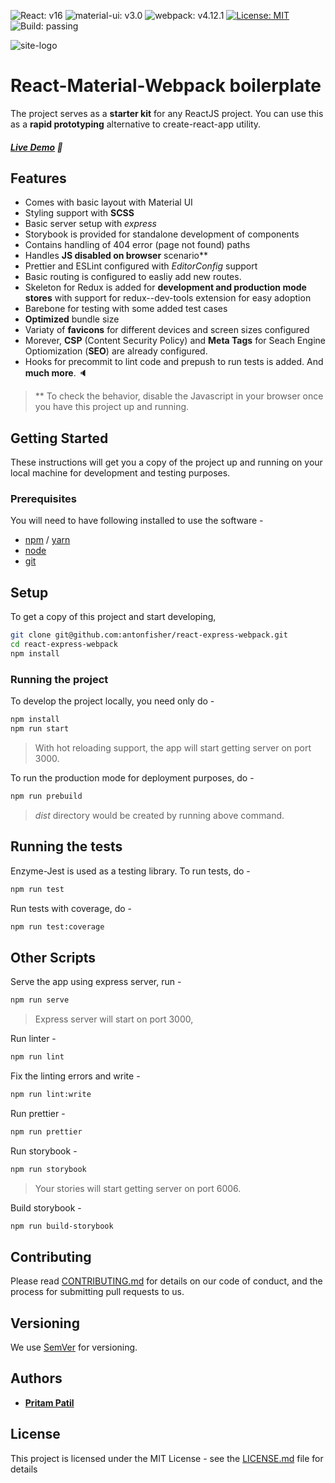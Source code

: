 ![React: v16](https://img.shields.io/badge/react-v16.7-blue.svg)
![material-ui: v3.0](https://img.shields.io/badge/material--ui-v3.0-ff69b4.svg)
![webpack: v4.12.1](https://img.shields.io/badge/webpack-v4.12.1-yellow.svg)
[![License: MIT](https://img.shields.io/badge/License-MIT-orange.svg)](https://opensource.org/licenses/MIT)
![Build: passing](https://img.shields.io/badge/build-passing-green.svg)

![site-logo](https://github.com/pritam-patil/react-material-webpack-boiler/raw/master/src/static/images/favicon.ico "Logo Title")

# React-Material-Webpack boilerplate

The project serves as a **starter kit** for any ReactJS project. You can use this as a **rapid prototyping** alternative to create-react-app utility.
##### [Live Demo](http://special-chalk.surge.sh/)  :fries:

## Features

* Comes with basic layout with Material UI
* Styling support with **SCSS**
* Basic server setup with *express*
* Storybook is provided for standalone development of components
* Contains handling of 404 error (page not found) paths
* Handles **JS disabled on browser** scenario**
* Prettier and ESLint configured with *EditorConfig* support
* Basic routing is configured to easliy add new routes.
* Skeleton for Redux is added for **development and production mode stores** with support for redux--dev-tools extension for easy adoption
* Barebone for testing with some added test cases
* **Optimized** bundle size
* Variaty of **favicons** for different devices and screen sizes configured
* Morever, **CSP** (Content Security Policy) and **Meta Tags** for Seach Engine Optiomization (**SEO**) are already configured.
* Hooks for precommit to lint code and prepush to run tests is added. And **much more**. :speaker:

> ** To check the behavior, disable the Javascript in your browser once you have this project up and running.

## Getting Started

These instructions will get you a copy of the project up and running on your local machine for development and testing purposes.

### Prerequisites

You will need to have following installed to use the software -


* [npm](https://www.npmjs.com/get-npm) / [yarn](https://yarnpkg.com/lang/en/docs/install/#debian-stable)
* [node](https://nodejs.org/en/download/)
* [git](https://www.atlassian.com/git/tutorials/install-git)

## Setup

To get a copy of this project and start developing,

```bash
git clone git@github.com:antonfisher/react-express-webpack.git
cd react-express-webpack
npm install
```

### Running the project

To develop the project locally, you need only do -


```bash
npm install
npm run start
```

> With hot reloading support, the app will start getting server on port 3000.

To run the production mode for deployment purposes, do -

```bash
npm run prebuild
```
> *dist* directory would be created by running above command.

## Running the tests

Enzyme-Jest is used as a testing library. To run tests, do -

```bash
npm run test
```

Run tests with coverage, do -

```bash
npm run test:coverage
```

## Other Scripts

Serve the app using express server, run -

```bash
npm run serve
```
> Express server will start on port 3000,

Run linter -

```bash
npm run lint
```

Fix the linting errors and write -

```bash
npm run lint:write
```

Run prettier -

```bash
npm run prettier
```

Run storybook -

```bash
npm run storybook
```
> Your stories will start getting server on port 6006.

Build storybook -

```bash
npm run build-storybook
```

## Contributing

Please read [CONTRIBUTING.md](./CONTRIBUTING.md) for details on our code of conduct, and the process for submitting pull requests to us.

## Versioning

We use [SemVer](http://semver.org/) for versioning.

## Authors

* [**Pritam Patil**](https://github.com/pritam-patil)

## License

This project is licensed under the MIT License - see the [LICENSE.md](./LICENSE.md) file for details
